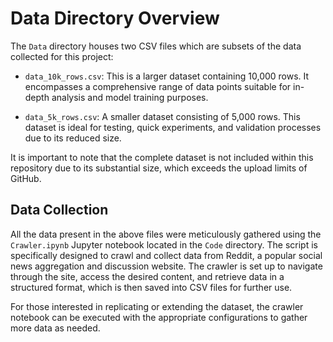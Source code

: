 # Data Directory Overview

The `Data` directory houses two CSV files which are subsets of the data collected for this project:

- `data_10k_rows.csv`: This is a larger dataset containing 10,000 rows. It encompasses a comprehensive range of data points suitable for in-depth analysis and model training purposes.

- `data_5k_rows.csv`: A smaller dataset consisting of 5,000 rows. This dataset is ideal for testing, quick experiments, and validation processes due to its reduced size.

It is important to note that the complete dataset is not included within this repository due to its substantial size, which exceeds the upload limits of GitHub.

## Data Collection

All the data present in the above files were meticulously gathered using the `Crawler.ipynb` Jupyter notebook located in the `Code` directory. The script is specifically designed to crawl and collect data from Reddit, a popular social news aggregation and discussion website. The crawler is set up to navigate through the site, access the desired content, and retrieve data in a structured format, which is then saved into CSV files for further use.

For those interested in replicating or extending the dataset, the crawler notebook can be executed with the appropriate configurations to gather more data as needed.

